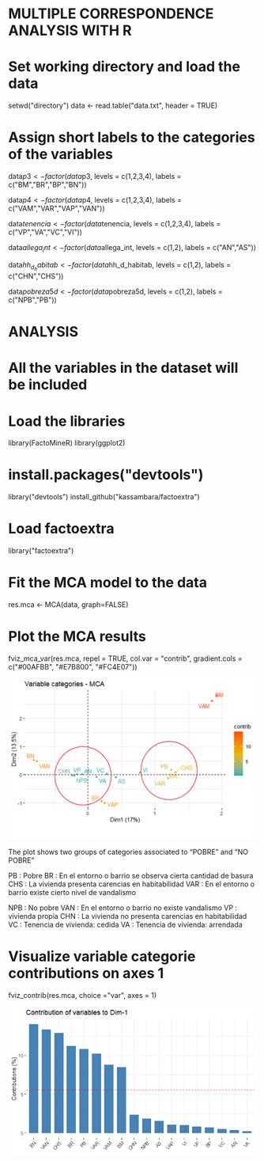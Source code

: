 # MULTIPLE CORRESPONDENCE ANALYSIS WITH R

# Set working directory and load the data
setwd("directory")
data <- read.table("data.txt", header = TRUE) 

# Assign short labels to the categories of the variables

data$p3 <- factor(data$p3,  levels = c(1,2,3,4),
labels = c("BM","BR","BP","BN"))

data$p4 <- factor(data$p4,  levels = c(1,2,3,4),
labels = c("VAM","VAR","VAP","VAN"))

data$tenencia <- factor(data$tenencia,  levels = c(1,2,3,4),
labels = c("VP","VA","VC","VI"))

data$allega_int <- factor(data$allega_int,  levels = c(1,2),
labels = c("AN","AS"))

data$hh_d_habitab <- factor(data$hh_d_habitab,  levels = c(1,2),
labels = c("CHN","CHS"))

data$pobreza5d <- factor(data$pobreza5d,  levels = c(1,2),
labels = c("NPB","PB"))

# ANALYSIS

# All the variables in the dataset will be included

# Load the libraries

library(FactoMineR)
library(ggplot2)

# install.packages("devtools")

library("devtools")
install_github("kassambara/factoextra")

# Load factoextra

library("factoextra")

# Fit the MCA model to the data

res.mca <- MCA(data, graph=FALSE)

# Plot the MCA results

fviz_mca_var(res.mca, repel = TRUE, col.var = "contrib",
  gradient.cols = c("#00AFBB", "#E7B800", "#FC4E07"))

![AMC plot](docs/assets/images/ACM_Casen_2022_RM_JHogar.png)

The plot shows two groups of categories associated to “POBRE” and “NO POBRE”

PB	:	Pobre
BR	:	En el entorno o barrio se observa cierta cantidad de basura
CHS	:	La vivienda presenta carencias en habitabilidad
VAR	:	En el entorno o barrio existe cierto nivel de vandalismo

NPB	:	No pobre
VAN	:	En el entorno o barrio no existe vandalismo
VP	:	vivienda propia
CHN	:	La vivienda no presenta carencias en habitabilidad
VC	:	Tenencia de vivienda: cedida
VA	:	Tenencia de vivienda: arrendada

# Visualize variable categorie contributions on axes 1

fviz_contrib(res.mca, choice ="var", axes = 1)

![Contributions](docs/assets/images/ACM_Variable_categories_contributions_on_axes_1.png)


